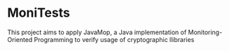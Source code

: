 # MoniTests
This project aims to apply JavaMop, a Java implementation of Monitoring-Oriented Programming to verify usage of cryptographic llibraries
